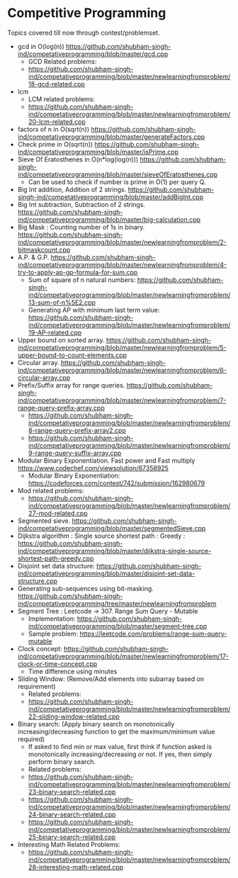 # Competitive Programming

Topics covered till now through contest/problemset.
- gcd in O(log(n)) https://github.com/shubham-singh-ind/competativeprogramming/blob/master/gcd.cpp
  - GCD Related problems:
  - https://github.com/shubham-singh-ind/competativeprogramming/blob/master/newlearningfromproblem/18-gcd-related.cpp
- lcm
  - LCM related problems:
  - https://github.com/shubham-singh-ind/competativeprogramming/blob/master/newlearningfromproblem/20-lcm-related.cpp
- factors of n in O(sqrt(n)) https://github.com/shubham-singh-ind/competativeprogramming/blob/master/generateFactors.cpp
- Check prime in O(sqrt(n)) https://github.com/shubham-singh-ind/competativeprogramming/blob/master/isPrime.cpp
- Sieve Of Eratosthenes in O(n*log(log(n))) https://github.com/shubham-singh-ind/competativeprogramming/blob/master/sieveOfEratosthenes.cpp
  - Can be used to check if number is prime in O(1) per query Q.
- Big Int addition, Addition of 2 strings. https://github.com/shubham-singh-ind/competativeprogramming/blob/master/addBigInt.cpp
- Big Int subtraction, Subtraction of 2 strings. https://github.com/shubham-singh-ind/competativeprogramming/blob/master/big-calculation.cpp
- Big Mask : Counting number of 1s in binary. https://github.com/shubham-singh-ind/competativeprogramming/blob/master/newlearningfromproblem/2-bitmaskcount.cpp
- A.P. & G.P. https://github.com/shubham-singh-ind/competativeprogramming/blob/master/newlearningfromproblem/4-try-to-apply-ap-gp-formula-for-sum.cpp
  - Sum of square of n natural numbers: https://github.com/shubham-singh-ind/competativeprogramming/blob/master/newlearningfromproblem/13-sum-of-n%5E2.cpp
  - Generating AP with minimum last term value: https://github.com/shubham-singh-ind/competativeprogramming/blob/master/newlearningfromproblem/19-AP-related.cpp
- Upper bound on sorted array. https://github.com/shubham-singh-ind/competativeprogramming/blob/master/newlearningfromproblem/5-upper-bound-to-count-elements.cpp
- Circular array. https://github.com/shubham-singh-ind/competativeprogramming/blob/master/newlearningfromproblem/6-circular-array.cpp
- Prefix/Suffix array for range queries. https://github.com/shubham-singh-ind/competativeprogramming/blob/master/newlearningfromproblem/7-range-query-prefix-array.cpp
  - https://github.com/shubham-singh-ind/competativeprogramming/blob/master/newlearningfromproblem/8-range-query-prefix-array2.cpp 
  - https://github.com/shubham-singh-ind/competativeprogramming/blob/master/newlearningfromproblem/9-range-query-suffix-array.cpp
- Modular Binary Exponentiation. Fast power and Fast multiply https://www.codechef.com/viewsolution/67358925
  - Modular Binary Exponentiation: https://codeforces.com/contest/742/submission/162980679
- Mod related problems:
  - https://github.com/shubham-singh-ind/competativeprogramming/blob/master/newlearningfromproblem/27-mod-related.cpp
- Segmented sieve. https://github.com/shubham-singh-ind/competativeprogramming/blob/master/segmentedSieve.cpp
- Dijkstra algorithm : Single source shortest path : Greedy : https://github.com/shubham-singh-ind/competativeprogramming/blob/master/dijkstra-single-source-shortest-path-greedy.cpp
- Disjoint set data structure: https://github.com/shubham-singh-ind/competativeprogramming/blob/master/disjoint-set-data-structure.cpp
- Generating sub-sequences using bit-masking. https://github.com/shubham-singh-ind/competativeprogramming/tree/master/newlearningfromproblem
- Segment Tree : Leetcode -> 307. Range Sum Query - Mutable
  - Implementation: https://github.com/shubham-singh-ind/competativeprogramming/blob/master/segment-tree.cpp
  - Sample problem: https://leetcode.com/problems/range-sum-query-mutable
- Clock concept: https://github.com/shubham-singh-ind/competativeprogramming/blob/master/newlearningfromproblem/17-clock-or-time-concept.cpp
  - Time difference using minutes
- Sliding Window: (Remove/Add elements into subarray based on requirement)
  - Related problems:
  - https://github.com/shubham-singh-ind/competativeprogramming/blob/master/newlearningfromproblem/22-sliding-window-related.cpp
- Binary search: (Apply binary search on monotonically increasing/decreasing function to get the maximum/minimum value required)
  - If asked to find min or max value, first think if function asked is monotonically increasing/decreasing or not. If yes, then simply perform binary search.
  - Related problems:
  - https://github.com/shubham-singh-ind/competativeprogramming/blob/master/newlearningfromproblem/23-binary-search-related.cpp
  - https://github.com/shubham-singh-ind/competativeprogramming/blob/master/newlearningfromproblem/24-binary-search-related.cpp
  - https://github.com/shubham-singh-ind/competativeprogramming/blob/master/newlearningfromproblem/25-binary-search-related.cpp 
- Interesting Math Related Problems:
  - https://github.com/shubham-singh-ind/competativeprogramming/blob/master/newlearningfromproblem/28-interesting-math-related.cpp

